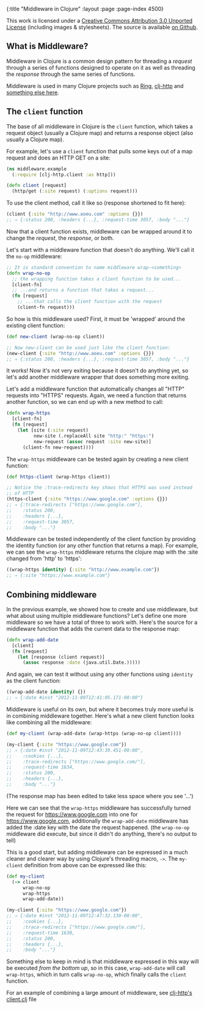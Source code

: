 {:title "Middleware in Clojure"
 :layout :page :page-index 4500}

This work is licensed under a <a rel="license"
href="https://creativecommons.org/licenses/by/3.0/">Creative Commons
Attribution 3.0 Unported License</a> (including images &
stylesheets). The source is available [on
Github](https://github.com/clojure-doc/clojure-doc.github.io).


## What is Middleware?

Middleware in Clojure is a common design pattern for threading a
*request* through a series of functions designed to operate on it as
well as threading the *response* through the same series of functions.

Middleware is used in many Clojure projects such as
[Ring](https://github.com/mmcgrana/ring),
[clj-http](https://github.com/dakrone/clj-http) and
[something else here](TODO).

## The `client` function

The base of all middleware in Clojure is the `client` function, which
takes a request object (usually a Clojure map) and returns a response
object (also usually a Clojure map).

For example, let's use a `client` function that pulls some keys out of
a map request and does an HTTP GET on a site:

``` clojure
(ns middleware.example
  (:require [clj-http.client :as http]))

(defn client [request]
  (http/get (:site request) (:options request)))
```

To use the client method, call it like so (response shortened to fit
here):

``` clojure
(client {:site "http://www.aoeu.com" :options {}})
;; ⇒ {:status 200, :headers {...}, :request-time 3057, :body "..."}
```

Now that a client function exists, middleware can be wrapped around it
to change the *request*, the *response*, or both.

Let's start with a middleware function that doesn't do anything. We'll
call it the `no-op` middleware:

``` clojure
;; It is standard convention to name middleware wrap-<something>
(defn wrap-no-op
  ;; the wrapping function takes a client function to be used...
  [client-fn]
  ;; ...and returns a function that takes a request...
  (fn [request]
    ;; ...that calls the client function with the request
    (client-fn request)))
```

So how is this middleware used? First, it must be 'wrapped' around the
existing client function:

``` clojure
(def new-client (wrap-no-op client))

;; Now new-client can be used just like the client function:
(new-client {:site "http://www.aoeu.com" :options {}})
;; ⇒ {:status 200, :headers {...}, :request-time 3057, :body "..."}
```

It works! Now it's not very exiting because it doesn't do anything
yet, so let's add another middleware wrapper that does something more
exiting.

Let's add a middleware function that automatically changes all "HTTP"
requests into "HTTPS" requests. Again, we need a function that returns
another function, so we can end up with a new method to call:

``` clojure
(defn wrap-https
  [client-fn]
  (fn [request]
    (let [site (:site request)
          new-site (.replaceAll site "http:" "https:")
          new-request (assoc request :site new-site)]
      (client-fn new-request))))
```

The `wrap-https` middleware can be tested again by creating a new
client function:

``` clojure
(def https-client (wrap-https client))

;; Notice the :trace-redirects key shows that HTTPS was used instead
;; of HTTP
(https-client {:site "https://www.google.com" :options {}})
;; ⇒ {:trace-redirects ["https://www.google.com"],
;;    :status 200,
;;    :headers {...},
;;    :request-time 3057,
;;    :body "..."}
```

Middleware can be tested independently of the client function by
providing the identity function (or any other function that returns a
map). For example, we can see the `wrap-https` middleware returns the
clojure map with the :site changed from 'http' to 'https':

``` clojure
((wrap-https identity) {:site "http://www.example.com"})
;; ⇒ {:site "https://www.example.com"}
```

## Combining middleware

In the previous example, we showed how to create and use middleware,
but what about using multiple middleware functions? Let's define one
more middleware so we have a total of three to work with. Here's the
source for a middleware function that adds the current data to the
response map:

``` clojure
(defn wrap-add-date
  [client]
  (fn [request]
    (let [response (client request)]
      (assoc response :date (java.util.Date.)))))
```

And again, we can test it without using any other functions using
`identity` as the client function:

``` clojure
((wrap-add-date identity) {})
;; ⇒ {:date #inst "2012-11-09T12:41:05.171-00:00"}
```

Middleware is useful on its own, but where it becomes truly more
useful is in combining middleware together. Here's what a new client
function looks like combining all the middleware:

``` clojure
(def my-client (wrap-add-date (wrap-https (wrap-no-op client))))

(my-client {:site "https://www.google.com"})
;; ⇒ {:date #inst "2012-11-09T12:43:39.451-00:00",
;;    :cookies {...},
;;    :trace-redirects ["https://www.google.com/"],
;;    :request-time 1634,
;;    :status 200,
;;    :headers {...},
;;    :body "..."}
```

(The response map has been edited to take less space where you see
'...')

Here we can see that the `wrap-https` middleware has successfully
turned the request for https://www.google.com into one for
https://www.google.com, additionally the `wrap-add-date` middleware
has added the :date key with the date the request happened. (the
`wrap-no-op` middleware did execute, but since it didn't do anything,
there's no output to tell)

This is a good start, but adding middleware can be expressed in a much
cleaner and clearer way by using Clojure's threading macro, `->`. The
`my-client` definition from above can be expressed like this:

``` clojure
(def my-client
  (-> client
      wrap-no-op
      wrap-https
      wrap-add-date))

(my-client {:site "https://www.google.com"})
;; ⇒ {:date #inst "2012-11-09T12:47:32.130-00:00",
;;    :cookies {...},
;;    :trace-redirects ["https://www.google.com/"],
;;    :request-time 1630,
;;    :status 200,
;;    :headers {...},
;;    :body "..."}
```

Something else to keep in mind is that middleware expressed in this
way will be executed _from the bottom up_, so in this case,
`wrap-add-date` will call `wrap-https`, which in turn calls
`wrap-no-op`, which finally calls the `client` function.

For an example of combining a large amount of middleware, see
[clj-http's
client.clj](https://github.com/dakrone/clj-http/blob/5534950b5ed48e3bc7285f0e956444ea832399da/src/clj_http/client.clj#L542-567)
file
